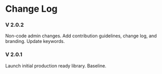 # Change Log

### V 2.0.2
Non-code admin changes. Add contribution guidelines, change log, and branding. Update keywords.

### V 2.0.1
Launch initial production ready library. Baseline.